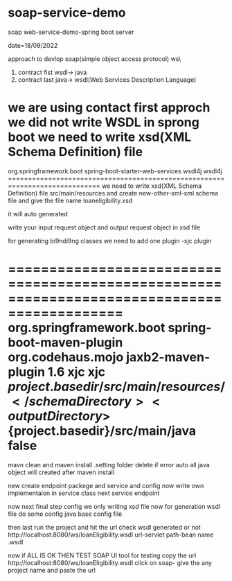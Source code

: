 # soap-service-demo
soap web-service-demo-spring boot server

date=18/09/2022

approach to devlop soap(simple object access protocol) ws\
1) contract fist
wsdl-> java
2) contract last
java-> wsdl(Web Services Description Language)

we are using contact first approch
we did not write WSDL in sprong boot 
we need to write xsd(XML Schema Definition) file
==============================================================================
<dependency>
	<groupId>org.springframework.boot</groupId>
	<artifactId>spring-boot-starter-web-services</artifactId>
</dependency>

<dependency>
		<groupId>wsdl4j</groupId>
		<artifactId>wsdl4j</artifactId>
</dependency>
=============================================================================
we need to write xsd(XML Schema Definition) file
src/main/resources
and create 
new-other-xml-xml schema file
and give the file name 
loaneligibility.xsd


it will auto generated
<?xml version="1.0" encoding="UTF-8"?>
<schema xmlns="http://www.w3.org/2001/XMLSchema"
	targetNamespace="http://www.example.org/NewXMLSchema"
	xmlns:tns="http://www.example.org/NewXMLSchema"
	elementFormDefault="qualified">
</schema>


write your input request object and output request object in xsd file

for generating bi9ndi9ng classes we need to add one plugin -xjc plugin

============================================================================================
	<plugin>
				<groupId>org.springframework.boot</groupId>
				<artifactId>spring-boot-maven-plugin</artifactId>
			</plugin>
			<plugin>
				<groupId>org.codehaus.mojo</groupId>
				<artifactId>jaxb2-maven-plugin</artifactId>
				<version>1.6</version>
				<executions>
					<execution>
						<id>xjc</id>
						<goals>
							<goal>xjc</goal>
						</goals>
					</execution>
				</executions>
				<configuration>
					<schemaDirectory>${project.basedir}/src/main/resources/</schemaDirectory>
					<outputDirectory>${project.basedir}/src/main/java</outputDirectory>
					<clearOutputDir>false</clearOutputDir>
				</configuration>
			</plugin>
===============================================================================

mavn clean and maven install
.setting folder delete if error
auto all java object will created after maven install

new create  endpoint packege and service and config
now write own implementaion
in service class
next service endpoint


now next final step config
we only writing xsd file now for generation wsdl file do some config
java base config file


then last run the project
and hit the url
check wsdl generated or not
http://localhost:8080/ws/loanEligibility.wsdl
url-servlet path-bean name .wsdl

now if ALL IS OK THEN  TEST SOAP UI tool for testing
copy the url
http://localhost:8080/ws/loanEligibility.wsdl
click on soap- give the any project name
and paste the url





